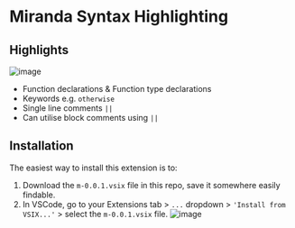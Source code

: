 # Miranda Syntax Highlighting

## Highlights
![image](https://github.com/anchit-chandran/mirandaSyntaxHighlighting/assets/68898006/d96df8f9-2ccd-4b5c-9954-009bcf9fe2b9)

- Function declarations & Function type declarations
- Keywords e.g. `otherwise`
- Single line comments `||`
- Can utilise block comments using `||`

  

## Installation

The easiest way to install this extension is to:

1. Download the `m-0.0.1.vsix` file in this repo, save it somewhere easily findable.
2. In VSCode, go to your Extensions tab > `...` dropdown > `'Install from VSIX...'` > select the `m-0.0.1.vsix` file.
![image](https://github.com/anchit-chandran/mirandaSyntaxHighlighting/assets/68898006/ee8ba193-5fb3-45b5-88fe-e64fe7108600)
